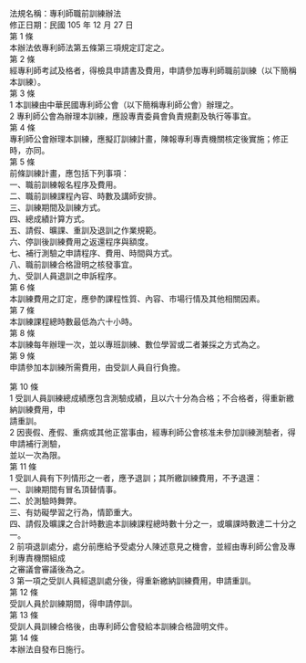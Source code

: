 法規名稱：專利師職前訓練辦法  
修正日期：民國 105 年 12 月 27 日  
第 1 條  
本辦法依專利師法第五條第三項規定訂定之。  
第 2 條  
經專利師考試及格者，得檢具申請書及費用，申請參加專利師職前訓練（以下簡稱本訓練）。  
第 3 條  
1 本訓練由中華民國專利師公會（以下簡稱專利師公會）辦理之。  
2 專利師公會為辦理本訓練，應設專責委員會負責規劃及執行等事宜。  
第 4 條  
專利師公會辦理本訓練，應擬訂訓練計畫，陳報專利專責機關核定後實施；修正時，亦同。  
第 5 條  
前條訓練計畫，應包括下列事項：  
一、職前訓練報名程序及費用。  
二、職前訓練課程內容、時數及講師安排。  
三、訓練期間及訓練方式。  
四、總成績計算方式。  
五、請假、曠課、重訓及退訓之作業規範。  
六、停訓後訓練費用之返還程序與額度。  
七、補行測驗之申請程序、費用、時間與方式。  
八、職前訓練合格證明之核發事宜。  
九、受訓人員退訓之申訴程序。  
第 6 條  
本訓練費用之訂定，應參酌課程性質、內容、市場行情及其他相關因素。  
第 7 條  
本訓練課程總時數最低為六十小時。  
第 8 條  
本訓練每年辦理一次，並以專班訓練、數位學習或二者兼採之方式為之。  
第 9 條  
申請參加本訓練所需費用，由受訓人員自行負擔。  


第 10 條  
1 受訓人員訓練總成績應包含測驗成績，且以六十分為合格；不合格者，得重新繳納訓練費用，申  
請重訓。  
2 因喪假、產假、重病或其他正當事由，經專利師公會核准未參加訓練測驗者，得申請補行測驗，  
並以一次為限。  
第 11 條  
1 受訓人員有下列情形之一者，應予退訓；其所繳訓練費用，不予退還：  
一、訓練期間有冒名頂替情事。  
二、於測驗時舞弊。  
三、有妨礙學習之行為，情節重大。  
四、請假及曠課之合計時數逾本訓練課程總時數十分之一，或曠課時數達二十分之一。  
2 前項退訓處分，處分前應給予受處分人陳述意見之機會，並經由專利師公會及專利專責機關組成  
之審議會審議後為之。  
3 第一項之受訓人員經退訓處分後，得重新繳納訓練費用，申請重訓。  
第 12 條  
受訓人員於訓練期間，得申請停訓。  
第 13 條  
受訓人員訓練合格後，由專利師公會發給本訓練合格證明文件。  
第 14 條  
本辦法自發布日施行。  


